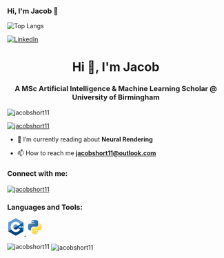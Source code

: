 ### Hi, I'm Jacob 👋

![Top Langs](https://github-readme-stats.vercel.app/api/top-langs/?username=JacobShort11&layout=compact)

<a href="https://www.linkedin.com/in/jacob-short-ai/">![LinkedIn](https://img.shields.io/badge/LinkedIn-0077B5?style=for-the-badge&logo=linkedin&logoColor=white)</a>


<h1 align="center">Hi 👋, I'm Jacob</h1>
<h3 align="center">A MSc Artificial Intelligence & Machine Learning Scholar @ University of Birmingham</h3>

<p align="left"> <img src="https://komarev.com/ghpvc/?username=jacobshort11&label=Profile%20views&color=0e75b6&style=flat" alt="jacobshort11" /> </p>

<p align="left"> <a href="https://github.com/ryo-ma/github-profile-trophy"><img src="https://github-profile-trophy.vercel.app/?username=jacobshort11" alt="jacobshort11" /></a> </p>

- 🔭 I’m currently reading about **Neural Rendering**

- 📫 How to reach me **jacobshort11@outlook.com**

<h3 align="left">Connect with me:</h3>
<p align="left">
<a href="https://linkedin.com/in/jacobshort11" target="blank"><img align="center" src="https://raw.githubusercontent.com/rahuldkjain/github-profile-readme-generator/master/src/images/icons/Social/linked-in-alt.svg" alt="jacobshort11" height="30" width="40" /></a>
</p>

<h3 align="left">Languages and Tools:</h3>
<p align="left"> <a href="https://www.w3schools.com/cpp/" target="_blank" rel="noreferrer"> <img src="https://raw.githubusercontent.com/devicons/devicon/master/icons/cplusplus/cplusplus-original.svg" alt="cplusplus" width="40" height="40"/> </a> <a href="https://www.python.org" target="_blank" rel="noreferrer"> <img src="https://raw.githubusercontent.com/devicons/devicon/master/icons/python/python-original.svg" alt="python" width="40" height="40"/> </a> </p>

<p><img align="left" src="https://github-readme-stats.vercel.app/api/top-langs?username=jacobshort11&show_icons=true&locale=en&layout=compact" alt="jacobshort11" /></p>

<p>&nbsp;<img align="center" src="https://github-readme-stats.vercel.app/api?username=jacobshort11&show_icons=true&locale=en" alt="jacobshort11" /></p>


<!--
**JacobShort11/JacobShort11** is a ✨ _special_ ✨ repository because its `README.md` (this file) appears on your GitHub profile.

Here are some ideas to get you started:

- 🔭 I’m currently working on ...
- 🌱 I’m currently learning ...
- 👯 I’m looking to collaborate on ...
- 🤔 I’m looking for help with ...
- 💬 Ask me about ...
- 📫 How to reach me: ...
- 😄 Pronouns: ...
- ⚡ Fun fact: ...
-->

